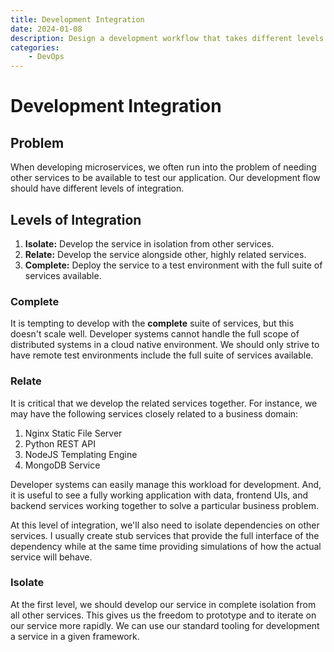 ```yaml
---
title: Development Integration
date: 2024-01-08
description: Design a development workflow that takes different levels of integration into account.
categories:
    - DevOps
---
```


# Development Integration

## Problem

When developing microservices, we often run into the problem of needing other services to be available to test our application.  Our development flow should have different levels of integration.

## Levels of Integration

1. **Isolate:** Develop the service in isolation from other services.
2. **Relate:** Develop the service alongside other, highly related services.
3. **Complete:** Deploy the service to a test environment with the full suite of services available.

### Complete

It is tempting to develop with the **complete** suite of services, but this doesn't scale well.  Developer systems cannot handle the full scope of distributed systems in a cloud native environment.  We should only strive to have remote test environments include the full suite of services available.

### Relate

It is critical that we develop the related services together.  For instance, we may have the following services closely related to a business domain:

1. Nginx Static File Server
2. Python REST API
3. NodeJS Templating Engine
4. MongoDB Service

Developer systems can easily manage this workload for development.  And, it is useful to see a fully working application with data, frontend UIs, and backend services working together to solve a particular business problem.  

At this level of integration, we'll also need to isolate dependencies on other services.  I usually create stub services that provide the full interface of the dependency while at the same time providing simulations of how the actual service will behave.

### Isolate

At the first level, we should develop our service in complete isolation from all other services.  This gives us the freedom to prototype and to iterate on our service more rapidly.  We can use our standard tooling for development a service in a given framework.
